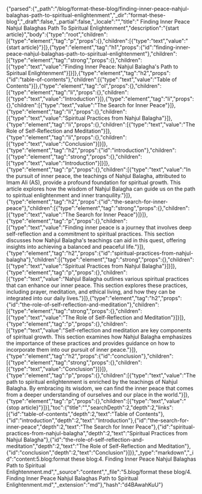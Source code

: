{"parsed":{"_path":"/blog/format-these-blog/finding-inner-peace-nahjul-balaghas-path-to-spiritual-enlightenment","_dir":"format-these-blog","_draft":false,"_partial":false,"_locale":"","title":" Finding Inner Peace Nahjul Balaghas Path To Spiritual Enlightenment","description":"{start article}","body":{"type":"root","children":[{"type":"element","tag":"p","props":{},"children":[{"type":"text","value":"{start article}"}]},{"type":"element","tag":"h1","props":{"id":"finding-inner-peace-nahjul-balaghas-path-to-spiritual-enlightenment"},"children":[{"type":"element","tag":"strong","props":{},"children":[{"type":"text","value":"Finding Inner Peace: Nahjul Balagha's Path to Spiritual Enlightenment"}]}]},{"type":"element","tag":"h2","props":{"id":"table-of-contents"},"children":[{"type":"text","value":"Table of Contents"}]},{"type":"element","tag":"ol","props":{},"children":[{"type":"element","tag":"li","props":{},"children":[{"type":"text","value":"Introduction"}]},{"type":"element","tag":"li","props":{},"children":[{"type":"text","value":"The Search for Inner Peace"}]},{"type":"element","tag":"li","props":{},"children":[{"type":"text","value":"Spiritual Practices from Nahjul Balagha"}]},{"type":"element","tag":"li","props":{},"children":[{"type":"text","value":"The Role of Self-Reflection and Meditation"}]},{"type":"element","tag":"li","props":{},"children":[{"type":"text","value":"Conclusion"}]}]},{"type":"element","tag":"h2","props":{"id":"introduction"},"children":[{"type":"element","tag":"strong","props":{},"children":[{"type":"text","value":"Introduction"}]}]},{"type":"element","tag":"p","props":{},"children":[{"type":"text","value":"In the pursuit of inner peace, the teachings of Nahjul Balagha, attributed to Imam Ali (AS), provide a profound foundation for spiritual growth. This article explores how the wisdom of Nahjul Balagha can guide us on the path to spiritual enlightenment and inner tranquility."}]},{"type":"element","tag":"h2","props":{"id":"the-search-for-inner-peace"},"children":[{"type":"element","tag":"strong","props":{},"children":[{"type":"text","value":"The Search for Inner Peace"}]}]},{"type":"element","tag":"p","props":{},"children":[{"type":"text","value":"Finding inner peace is a journey that involves deep self-reflection and a commitment to spiritual practices. This section discusses how Nahjul Balagha's teachings can aid in this quest, offering insights into achieving a balanced and peaceful life."}]},{"type":"element","tag":"h2","props":{"id":"spiritual-practices-from-nahjul-balagha"},"children":[{"type":"element","tag":"strong","props":{},"children":[{"type":"text","value":"Spiritual Practices from Nahjul Balagha"}]}]},{"type":"element","tag":"p","props":{},"children":[{"type":"text","value":"Nahjul Balagha outlines various spiritual practices that can enhance our inner peace. This section explores these practices, including prayer, meditation, and ethical living, and how they can be integrated into our daily lives."}]},{"type":"element","tag":"h2","props":{"id":"the-role-of-self-reflection-and-meditation"},"children":[{"type":"element","tag":"strong","props":{},"children":[{"type":"text","value":"The Role of Self-Reflection and Meditation"}]}]},{"type":"element","tag":"p","props":{},"children":[{"type":"text","value":"Self-reflection and meditation are key components of spiritual growth. This section examines how Nahjul Balagha emphasizes the importance of these practices and provides guidance on how to incorporate them into our pursuit of inner peace."}]},{"type":"element","tag":"h2","props":{"id":"conclusion"},"children":[{"type":"element","tag":"strong","props":{},"children":[{"type":"text","value":"Conclusion"}]}]},{"type":"element","tag":"p","props":{},"children":[{"type":"text","value":"The path to spiritual enlightenment is enriched by the teachings of Nahjul Balagha. By embracing its wisdom, we can find the inner peace that comes from a deeper understanding of ourselves and our place in the world."}]},{"type":"element","tag":"p","props":{},"children":[{"type":"text","value":"{stop article}"}]}],"toc":{"title":"","searchDepth":2,"depth":2,"links":[{"id":"table-of-contents","depth":2,"text":"Table of Contents"},{"id":"introduction","depth":2,"text":"Introduction"},{"id":"the-search-for-inner-peace","depth":2,"text":"The Search for Inner Peace"},{"id":"spiritual-practices-from-nahjul-balagha","depth":2,"text":"Spiritual Practices from Nahjul Balagha"},{"id":"the-role-of-self-reflection-and-meditation","depth":2,"text":"The Role of Self-Reflection and Meditation"},{"id":"conclusion","depth":2,"text":"Conclusion"}]}},"_type":"markdown","_id":"content:5.blog:format these blog:4. Finding Inner Peace Nahjul Balaghas Path to Spiritual Enlightenment.md","_source":"content","_file":"5.blog/format these blog/4. Finding Inner Peace Nahjul Balaghas Path to Spiritual Enlightenment.md","_extension":"md"},"hash":"d4BAwahKuU"}